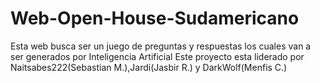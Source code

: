 # Web-Open-House-Sudamericano

Esta web busca ser un juego de preguntas y respuestas los cuales van a ser generados por Inteligencia Artificial
Este proyecto esta liderado por Naitsabes222(Sebastian M.),Jardi(Jasbir R.) y DarkWolf(Menfis C.)
